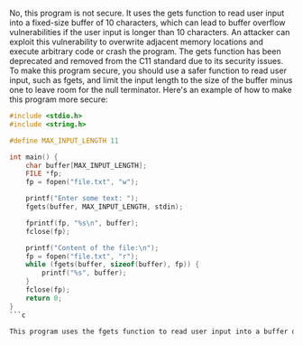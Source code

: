 

No, this program is not secure. It uses the gets function to read user input into a fixed-size buffer of 10 characters, which can lead to buffer overflow vulnerabilities if the user input is longer than 10 characters. An attacker can exploit this vulnerability to overwrite adjacent memory locations and execute arbitrary code or crash the program. The gets function has been deprecated and removed from the C11 standard due to its security issues. To make this program secure, you should use a safer function to read user input, such as fgets, and limit the input length to the size of the buffer minus one to leave room for the null terminator. Here's an example of how to make this program more secure:


```c
#include <stdio.h>
#include <string.h>

#define MAX_INPUT_LENGTH 11

int main() {
    char buffer[MAX_INPUT_LENGTH];
    FILE *fp;
    fp = fopen("file.txt", "w");

    printf("Enter some text: ");
    fgets(buffer, MAX_INPUT_LENGTH, stdin);

    fprintf(fp, "%s\n", buffer);
    fclose(fp);

    printf("Content of the file:\n");
    fp = fopen("file.txt", "r");
    while (fgets(buffer, sizeof(buffer), fp)) {
        printf("%s", buffer);
    }
    fclose(fp);
    return 0;
}
```c

This program uses the fgets function to read user input into a buffer of size 11, which includes room for the null terminator. It also removes the newline character from the input using the strcspn function to prevent issues with string processing.